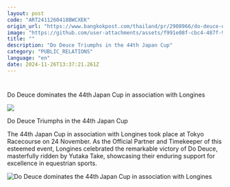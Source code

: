 ```yaml
---
layout: post
code: "ART2411260418BWCXEK"
origin_url: "https://www.bangkokpost.com/thailand/pr/2908966/do-deuce-dominates-the-44th-japan-cup-in-association-with-longines"
image: "https://github.com/user-attachments/assets/f991e08f-cbc4-487f-9fbd-5ae68f0762bc"
title: ""
description: "Do Deuce Triumphs in the 44th Japan Cup"
category: "PUBLIC_RELATIONS"
language: "en"
date: 2024-11-26T13:37:21.261Z
---
```


# 

Do Deuce dominates the 44th Japan Cup in association with Longines

![](https://github.com/user-attachments/assets/e2dc4813-f1c1-4874-b72a-f85814b6999a)

Do Deuce Triumphs in the 44th Japan Cup 

The 44th Japan Cup in association with Longines took place at Tokyo Racecourse on 24 November. As the Official Partner and Timekeeper of this esteemed event, Longines celebrated the remarkable victory of Do Deuce, masterfully ridden by Yutaka Take, showcasing their enduring support for excellence in equestrian sports. 

![Do Deuce dominates the 44th Japan Cup in association with Longines](https://github.com/user-attachments/assets/1bf674d9-5e02-4076-bbff-5efa0521c769)
